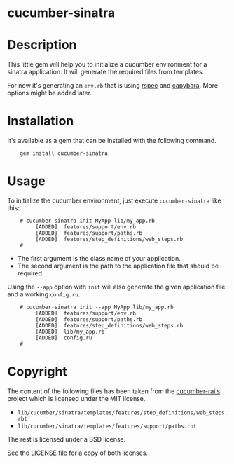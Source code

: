 cucumber-sinatra
================

# Description

This little gem will help you to initialize a cucumber environment for a sinatra
application. It will generate the required files from templates.

For now it's generating an `env.rb` that is using [rspec](http://github.com/dchelimsky/rspec)
and [capybara](http://github.com/jnicklas/capybara). More options might be added later.

# Installation

It's available as a gem that can be installed with the following command.

        gem install cucumber-sinatra

# Usage

To initialize the cucumber environment, just execute `cucumber-sinatra` like this:

        # cucumber-sinatra init MyApp lib/my_app.rb
             [ADDED]  features/support/env.rb
             [ADDED]  features/support/paths.rb
             [ADDED]  features/step_definitions/web_steps.rb
        #

* The first argument is the class name of your application.
* The second argument is the path to the application file that should be required.

Using the `--app` option with `init` will also generate the given application file
and a working `config.ru`.

        # cucumber-sinatra init --app MyApp lib/my_app.rb
             [ADDED]  features/support/env.rb
             [ADDED]  features/support/paths.rb
             [ADDED]  features/step_definitions/web_steps.rb
             [ADDED]  lib/my_app.rb
             [ADDED]  config.ru
        #

# Copyright

The content of the following files has been taken from the
[cucumber-rails](http://github.com/aslakhellesoy/cucumber-rails) project which is licensed
under the MIT license.

* `lib/cucumber/sinatra/templates/features/step_definitions/web_steps.rbt`
* `lib/cucumber/sinatra/templates/features/support/paths.rbt`

The rest is licensed under a BSD license.

See the LICENSE file for a copy of both licenses.
